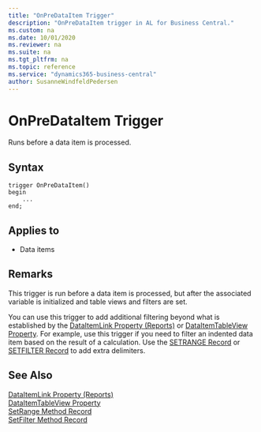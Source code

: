 ```yaml
---
title: "OnPreDataItem Trigger"
description: "OnPreDataItem trigger in AL for Business Central."
ms.custom: na
ms.date: 10/01/2020
ms.reviewer: na
ms.suite: na
ms.tgt_pltfrm: na
ms.topic: reference
ms.service: "dynamics365-business-central"
author: SusanneWindfeldPedersen
---
```


# OnPreDataItem Trigger

Runs before a data item is processed.  

## Syntax  

```AL
trigger OnPreDataItem() 
begin
    ...
end;
```

## Applies to

- Data items  

## Remarks  

This trigger is run before a data item is processed, but after the associated variable is initialized and table views and filters are set.  

You can use this trigger to add additional filtering beyond what is established by the [DataItemLink Property (Reports)](../properties/devenv-dataitemlink-reports-property.md) or [DataItemTableView Property](../properties/devenv-dataitemtableview-property.md). For example, use this trigger if you need to filter an indented data item based on the result of a calculation. Use the [SETRANGE Record](../methods/devenv-setrange-method-record.md) or [SETFILTER Record](../methods/devenv-setfilter-method-record.md)  to add extra delimiters.  

## See Also  

[DataItemLink Property (Reports)](../properties/devenv-dataitemlink-reports-property.md)   
[DataItemTableView Property](../properties/devenv-dataitemtableview-property.md)   
[SetRange Method Record](../methods/devenv-setrange-method-record.md)   
[SetFilter Method Record](../methods/devenv-setfilter-method-record.md)
